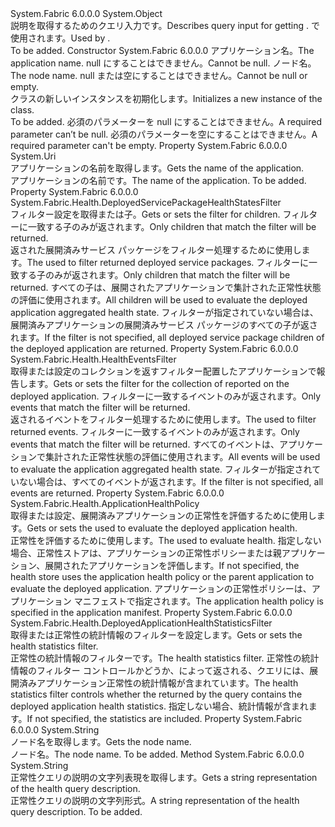 <Type Name="DeployedApplicationHealthQueryDescription" FullName="System.Fabric.Description.DeployedApplicationHealthQueryDescription">
  <TypeSignature Language="C#" Value="public sealed class DeployedApplicationHealthQueryDescription" />
  <TypeSignature Language="ILAsm" Value=".class public auto ansi sealed beforefieldinit DeployedApplicationHealthQueryDescription extends System.Object" />
  <TypeSignature Language="DocId" Value="T:System.Fabric.Description.DeployedApplicationHealthQueryDescription" />
  <TypeSignature Language="VB.NET" Value="Public NotInheritable Class DeployedApplicationHealthQueryDescription" />
  <TypeSignature Language="F#" Value="type DeployedApplicationHealthQueryDescription = class" />
  <AssemblyInfo>
    <AssemblyName>System.Fabric</AssemblyName>
    <AssemblyVersion>6.0.0.0</AssemblyVersion>
  </AssemblyInfo>
  <Base>
    <BaseTypeName>System.Object</BaseTypeName>
  </Base>
  <Interfaces />
  <Docs>
    <summary>
      <para><span data-ttu-id="8c170-101">説明を取得するためのクエリ入力<see cref="T:System.Fabric.Health.DeployedApplicationHealth" />です。</span><span class="sxs-lookup"><span data-stu-id="8c170-101">Describes query input for getting <see cref="T:System.Fabric.Health.DeployedApplicationHealth" />.</span></span> <span data-ttu-id="8c170-102"><see cref="M:System.Fabric.FabricClient.HealthClient.GetDeployedApplicationHealthAsync(System.Fabric.Description.DeployedApplicationHealthQueryDescription)" /> で使用されます。</span><span class="sxs-lookup"><span data-stu-id="8c170-102">Used by <see cref="M:System.Fabric.FabricClient.HealthClient.GetDeployedApplicationHealthAsync(System.Fabric.Description.DeployedApplicationHealthQueryDescription)" />.</span></span></para>
    </summary>
    <remarks>To be added.</remarks>
  </Docs>
  <Members>
    <Member MemberName=".ctor">
      <MemberSignature Language="C#" Value="public DeployedApplicationHealthQueryDescription (Uri applicationName, string nodeName);" />
      <MemberSignature Language="ILAsm" Value=".method public hidebysig specialname rtspecialname instance void .ctor(class System.Uri applicationName, string nodeName) cil managed" />
      <MemberSignature Language="DocId" Value="M:System.Fabric.Description.DeployedApplicationHealthQueryDescription.#ctor(System.Uri,System.String)" />
      <MemberSignature Language="VB.NET" Value="Public Sub New (applicationName As Uri, nodeName As String)" />
      <MemberSignature Language="F#" Value="new System.Fabric.Description.DeployedApplicationHealthQueryDescription : Uri * string -&gt; System.Fabric.Description.DeployedApplicationHealthQueryDescription" Usage="new System.Fabric.Description.DeployedApplicationHealthQueryDescription (applicationName, nodeName)" />
      <MemberType>Constructor</MemberType>
      <AssemblyInfo>
        <AssemblyName>System.Fabric</AssemblyName>
        <AssemblyVersion>6.0.0.0</AssemblyVersion>
      </AssemblyInfo>
      <Parameters>
        <Parameter Name="applicationName" Type="System.Uri" />
        <Parameter Name="nodeName" Type="System.String" />
      </Parameters>
      <Docs>
        <param name="applicationName">
          <para><span data-ttu-id="8c170-103">アプリケーション名。</span><span class="sxs-lookup"><span data-stu-id="8c170-103">The application name.</span></span> <span data-ttu-id="8c170-104">null にすることはできません。</span><span class="sxs-lookup"><span data-stu-id="8c170-104">Cannot be null.</span></span></para>
        </param>
        <param name="nodeName">
          <para><span data-ttu-id="8c170-105">ノード名。</span><span class="sxs-lookup"><span data-stu-id="8c170-105">The node name.</span></span> <span data-ttu-id="8c170-106">null または空にすることはできません。</span><span class="sxs-lookup"><span data-stu-id="8c170-106">Cannot be null or empty.</span></span></para>
        </param>
        <summary>
          <para><span data-ttu-id="8c170-107"><see cref="T:System.Fabric.Description.DeployedApplicationHealthQueryDescription" /> クラスの新しいインスタンスを初期化します。</span><span class="sxs-lookup"><span data-stu-id="8c170-107">Initializes a new instance of the <see cref="T:System.Fabric.Description.DeployedApplicationHealthQueryDescription" /> class.</span></span></para>
        </summary>
        <remarks>To be added.</remarks>
        <exception cref="T:System.ArgumentNullException">
          <para><span data-ttu-id="8c170-108">必須のパラメーターを null にすることはできません。</span><span class="sxs-lookup"><span data-stu-id="8c170-108">A required parameter can’t be null.</span></span></para>
        </exception>
        <exception cref="T:System.ArgumentException">
          <para><span data-ttu-id="8c170-109">必須のパラメーターを空にすることはできません。</span><span class="sxs-lookup"><span data-stu-id="8c170-109">A required parameter can't be empty.</span></span></para>
        </exception>
      </Docs>
    </Member>
    <Member MemberName="ApplicationName">
      <MemberSignature Language="C#" Value="public Uri ApplicationName { get; }" />
      <MemberSignature Language="ILAsm" Value=".property instance class System.Uri ApplicationName" />
      <MemberSignature Language="DocId" Value="P:System.Fabric.Description.DeployedApplicationHealthQueryDescription.ApplicationName" />
      <MemberSignature Language="VB.NET" Value="Public ReadOnly Property ApplicationName As Uri" />
      <MemberSignature Language="F#" Value="member this.ApplicationName : Uri" Usage="System.Fabric.Description.DeployedApplicationHealthQueryDescription.ApplicationName" />
      <MemberType>Property</MemberType>
      <AssemblyInfo>
        <AssemblyName>System.Fabric</AssemblyName>
        <AssemblyVersion>6.0.0.0</AssemblyVersion>
      </AssemblyInfo>
      <ReturnValue>
        <ReturnType>System.Uri</ReturnType>
      </ReturnValue>
      <Docs>
        <summary>
          <para><span data-ttu-id="8c170-110">アプリケーションの名前を取得します。</span><span class="sxs-lookup"><span data-stu-id="8c170-110">Gets the name of the application.</span></span></para>
        </summary>
        <value>
          <para><span data-ttu-id="8c170-111">アプリケーションの名前です。</span><span class="sxs-lookup"><span data-stu-id="8c170-111">The name of the application.</span></span></para>
        </value>
        <remarks>To be added.</remarks>
      </Docs>
    </Member>
    <Member MemberName="DeployedServicePackagesFilter">
      <MemberSignature Language="C#" Value="public System.Fabric.Health.DeployedServicePackageHealthStatesFilter DeployedServicePackagesFilter { get; set; }" />
      <MemberSignature Language="ILAsm" Value=".property instance class System.Fabric.Health.DeployedServicePackageHealthStatesFilter DeployedServicePackagesFilter" />
      <MemberSignature Language="DocId" Value="P:System.Fabric.Description.DeployedApplicationHealthQueryDescription.DeployedServicePackagesFilter" />
      <MemberSignature Language="VB.NET" Value="Public Property DeployedServicePackagesFilter As DeployedServicePackageHealthStatesFilter" />
      <MemberSignature Language="F#" Value="member this.DeployedServicePackagesFilter : System.Fabric.Health.DeployedServicePackageHealthStatesFilter with get, set" Usage="System.Fabric.Description.DeployedApplicationHealthQueryDescription.DeployedServicePackagesFilter" />
      <MemberType>Property</MemberType>
      <AssemblyInfo>
        <AssemblyName>System.Fabric</AssemblyName>
        <AssemblyVersion>6.0.0.0</AssemblyVersion>
      </AssemblyInfo>
      <ReturnValue>
        <ReturnType>System.Fabric.Health.DeployedServicePackageHealthStatesFilter</ReturnType>
      </ReturnValue>
      <Docs>
        <summary>
          <para><span data-ttu-id="8c170-112">フィルター設定を取得または<see cref="T:System.Fabric.Health.DeployedServicePackageHealthState" />子。</span><span class="sxs-lookup"><span data-stu-id="8c170-112">Gets or sets the filter for <see cref="T:System.Fabric.Health.DeployedServicePackageHealthState" /> children.</span></span> <span data-ttu-id="8c170-113">フィルターに一致する子のみが返されます。</span><span class="sxs-lookup"><span data-stu-id="8c170-113">Only children that match the filter will be returned.</span></span></para>
        </summary>
        <value>
          <para><span data-ttu-id="8c170-114"><see cref="T:System.Fabric.Health.DeployedServicePackageHealthStatesFilter" />返された展開済みサービス パッケージをフィルター処理するために使用します。</span><span class="sxs-lookup"><span data-stu-id="8c170-114">The <see cref="T:System.Fabric.Health.DeployedServicePackageHealthStatesFilter" /> used to filter returned deployed service packages.</span></span></para>
        </value>
        <remarks>
          <para> <span data-ttu-id="8c170-115">フィルターに一致する子のみが返されます。</span><span class="sxs-lookup"><span data-stu-id="8c170-115">Only children that match the filter will be returned.</span></span> <span data-ttu-id="8c170-116">すべての子は、展開されたアプリケーションで集計された正常性状態の評価に使用されます。</span><span class="sxs-lookup"><span data-stu-id="8c170-116">All children will be used to evaluate the deployed application aggregated health state.</span></span>
            <span data-ttu-id="8c170-117">フィルターが指定されていない場合は、展開済みアプリケーションの展開済みサービス パッケージのすべての子が返されます。</span><span class="sxs-lookup"><span data-stu-id="8c170-117">If the filter is not specified, all deployed service package children of the deployed application are returned.</span></span></para>
        </remarks>
      </Docs>
    </Member>
    <Member MemberName="EventsFilter">
      <MemberSignature Language="C#" Value="public System.Fabric.Health.HealthEventsFilter EventsFilter { get; set; }" />
      <MemberSignature Language="ILAsm" Value=".property instance class System.Fabric.Health.HealthEventsFilter EventsFilter" />
      <MemberSignature Language="DocId" Value="P:System.Fabric.Description.DeployedApplicationHealthQueryDescription.EventsFilter" />
      <MemberSignature Language="VB.NET" Value="Public Property EventsFilter As HealthEventsFilter" />
      <MemberSignature Language="F#" Value="member this.EventsFilter : System.Fabric.Health.HealthEventsFilter with get, set" Usage="System.Fabric.Description.DeployedApplicationHealthQueryDescription.EventsFilter" />
      <MemberType>Property</MemberType>
      <AssemblyInfo>
        <AssemblyName>System.Fabric</AssemblyName>
        <AssemblyVersion>6.0.0.0</AssemblyVersion>
      </AssemblyInfo>
      <ReturnValue>
        <ReturnType>System.Fabric.Health.HealthEventsFilter</ReturnType>
      </ReturnValue>
      <Docs>
        <summary>
          <para><span data-ttu-id="8c170-118">取得または設定のコレクションを返すフィルター<see cref="T:System.Fabric.Health.HealthEvent" />配置したアプリケーションで報告します。</span><span class="sxs-lookup"><span data-stu-id="8c170-118">Gets or sets the filter for the collection of <see cref="T:System.Fabric.Health.HealthEvent" /> reported on the deployed application.</span></span> <span data-ttu-id="8c170-119">フィルターに一致するイベントのみが返されます。</span><span class="sxs-lookup"><span data-stu-id="8c170-119">Only events that match the filter will be returned.</span></span></para>
        </summary>
        <value>
          <para><span data-ttu-id="8c170-120"><see cref="T:System.Fabric.Health.HealthEventsFilter" />返されるイベントをフィルター処理するために使用します。</span><span class="sxs-lookup"><span data-stu-id="8c170-120">The <see cref="T:System.Fabric.Health.HealthEventsFilter" /> used to filter returned events.</span></span></para>
        </value>
        <remarks>
          <para> <span data-ttu-id="8c170-121">フィルターに一致するイベントのみが返されます。</span><span class="sxs-lookup"><span data-stu-id="8c170-121">Only events that match the filter will be returned.</span></span> <span data-ttu-id="8c170-122">すべてのイベントは、アプリケーションで集計された正常性状態の評価に使用されます。</span><span class="sxs-lookup"><span data-stu-id="8c170-122">All events will be used to evaluate the application aggregated health state.</span></span>
            <span data-ttu-id="8c170-123">フィルターが指定されていない場合は、すべてのイベントが返されます。</span><span class="sxs-lookup"><span data-stu-id="8c170-123">If the filter is not specified, all events are returned.</span></span></para>
        </remarks>
      </Docs>
    </Member>
    <Member MemberName="HealthPolicy">
      <MemberSignature Language="C#" Value="public System.Fabric.Health.ApplicationHealthPolicy HealthPolicy { get; set; }" />
      <MemberSignature Language="ILAsm" Value=".property instance class System.Fabric.Health.ApplicationHealthPolicy HealthPolicy" />
      <MemberSignature Language="DocId" Value="P:System.Fabric.Description.DeployedApplicationHealthQueryDescription.HealthPolicy" />
      <MemberSignature Language="VB.NET" Value="Public Property HealthPolicy As ApplicationHealthPolicy" />
      <MemberSignature Language="F#" Value="member this.HealthPolicy : System.Fabric.Health.ApplicationHealthPolicy with get, set" Usage="System.Fabric.Description.DeployedApplicationHealthQueryDescription.HealthPolicy" />
      <MemberType>Property</MemberType>
      <AssemblyInfo>
        <AssemblyName>System.Fabric</AssemblyName>
        <AssemblyVersion>6.0.0.0</AssemblyVersion>
      </AssemblyInfo>
      <ReturnValue>
        <ReturnType>System.Fabric.Health.ApplicationHealthPolicy</ReturnType>
      </ReturnValue>
      <Docs>
        <summary>
          <para><span data-ttu-id="8c170-124">取得または設定、<see cref="T:System.Fabric.Health.ApplicationHealthPolicy" />展開済みアプリケーションの正常性を評価するために使用します。</span><span class="sxs-lookup"><span data-stu-id="8c170-124">Gets or sets the <see cref="T:System.Fabric.Health.ApplicationHealthPolicy" /> used to evaluate the deployed application health.</span></span></para>
        </summary>
        <value>
          <para><span data-ttu-id="8c170-125"><see cref="T:System.Fabric.Health.ApplicationHealthPolicy" />正常性を評価するために使用します。</span><span class="sxs-lookup"><span data-stu-id="8c170-125">The <see cref="T:System.Fabric.Health.ApplicationHealthPolicy" /> used to evaluate health.</span></span></para>
        </value>
        <remarks><span data-ttu-id="8c170-126">指定しない場合、正常性ストアは、アプリケーションの正常性ポリシーまたは親アプリケーション、展開されたアプリケーションを評価します。</span><span class="sxs-lookup"><span data-stu-id="8c170-126">If not specified, the health store uses the application health policy or the parent application to evaluate the deployed application.</span></span>
            <span data-ttu-id="8c170-127">アプリケーションの正常性ポリシーは、アプリケーション マニフェストで指定されます。</span><span class="sxs-lookup"><span data-stu-id="8c170-127">The application health policy is specified in the application manifest.</span></span>
            </remarks>
      </Docs>
    </Member>
    <Member MemberName="HealthStatisticsFilter">
      <MemberSignature Language="C#" Value="public System.Fabric.Health.DeployedApplicationHealthStatisticsFilter HealthStatisticsFilter { get; set; }" />
      <MemberSignature Language="ILAsm" Value=".property instance class System.Fabric.Health.DeployedApplicationHealthStatisticsFilter HealthStatisticsFilter" />
      <MemberSignature Language="DocId" Value="P:System.Fabric.Description.DeployedApplicationHealthQueryDescription.HealthStatisticsFilter" />
      <MemberSignature Language="VB.NET" Value="Public Property HealthStatisticsFilter As DeployedApplicationHealthStatisticsFilter" />
      <MemberSignature Language="F#" Value="member this.HealthStatisticsFilter : System.Fabric.Health.DeployedApplicationHealthStatisticsFilter with get, set" Usage="System.Fabric.Description.DeployedApplicationHealthQueryDescription.HealthStatisticsFilter" />
      <MemberType>Property</MemberType>
      <AssemblyInfo>
        <AssemblyName>System.Fabric</AssemblyName>
        <AssemblyVersion>6.0.0.0</AssemblyVersion>
      </AssemblyInfo>
      <ReturnValue>
        <ReturnType>System.Fabric.Health.DeployedApplicationHealthStatisticsFilter</ReturnType>
      </ReturnValue>
      <Docs>
        <summary>
            <span data-ttu-id="8c170-128">取得または正常性の統計情報のフィルターを設定します。</span><span class="sxs-lookup"><span data-stu-id="8c170-128">Gets or sets the health statistics filter.</span></span>
            </summary>
        <value><span data-ttu-id="8c170-129">正常性の統計情報のフィルターです。</span><span class="sxs-lookup"><span data-stu-id="8c170-129">The health statistics filter.</span></span></value>
        <remarks>
          <para>
            <span data-ttu-id="8c170-130">正常性の統計情報のフィルター コントロールかどうか、<see cref="T:System.Fabric.Health.DeployedApplicationHealth" />によって返される、クエリには、展開済みアプリケーション正常性の統計情報が含まれています。</span><span class="sxs-lookup"><span data-stu-id="8c170-130">The health statistics filter controls whether the <see cref="T:System.Fabric.Health.DeployedApplicationHealth" /> returned by the query contains the deployed application health statistics.</span></span> <span data-ttu-id="8c170-131">指定しない場合、統計情報が含まれます。</span><span class="sxs-lookup"><span data-stu-id="8c170-131">If not specified, the statistics are included.</span></span>
            </para>
        </remarks>
      </Docs>
    </Member>
    <Member MemberName="NodeName">
      <MemberSignature Language="C#" Value="public string NodeName { get; }" />
      <MemberSignature Language="ILAsm" Value=".property instance string NodeName" />
      <MemberSignature Language="DocId" Value="P:System.Fabric.Description.DeployedApplicationHealthQueryDescription.NodeName" />
      <MemberSignature Language="VB.NET" Value="Public ReadOnly Property NodeName As String" />
      <MemberSignature Language="F#" Value="member this.NodeName : string" Usage="System.Fabric.Description.DeployedApplicationHealthQueryDescription.NodeName" />
      <MemberType>Property</MemberType>
      <AssemblyInfo>
        <AssemblyName>System.Fabric</AssemblyName>
        <AssemblyVersion>6.0.0.0</AssemblyVersion>
      </AssemblyInfo>
      <ReturnValue>
        <ReturnType>System.String</ReturnType>
      </ReturnValue>
      <Docs>
        <summary>
          <para><span data-ttu-id="8c170-132">ノード名を取得します。</span><span class="sxs-lookup"><span data-stu-id="8c170-132">Gets the node name.</span></span></para>
        </summary>
        <value>
          <para><span data-ttu-id="8c170-133">ノード名。</span><span class="sxs-lookup"><span data-stu-id="8c170-133">The node name.</span></span></para>
        </value>
        <remarks>To be added.</remarks>
      </Docs>
    </Member>
    <Member MemberName="ToString">
      <MemberSignature Language="C#" Value="public override string ToString ();" />
      <MemberSignature Language="ILAsm" Value=".method public hidebysig virtual instance string ToString() cil managed" />
      <MemberSignature Language="DocId" Value="M:System.Fabric.Description.DeployedApplicationHealthQueryDescription.ToString" />
      <MemberSignature Language="VB.NET" Value="Public Overrides Function ToString () As String" />
      <MemberSignature Language="F#" Value="override this.ToString : unit -&gt; string" Usage="deployedApplicationHealthQueryDescription.ToString " />
      <MemberType>Method</MemberType>
      <AssemblyInfo>
        <AssemblyName>System.Fabric</AssemblyName>
        <AssemblyVersion>6.0.0.0</AssemblyVersion>
      </AssemblyInfo>
      <ReturnValue>
        <ReturnType>System.String</ReturnType>
      </ReturnValue>
      <Parameters />
      <Docs>
        <summary>
            <span data-ttu-id="8c170-134">正常性クエリの説明の文字列表現を取得します。</span><span class="sxs-lookup"><span data-stu-id="8c170-134">Gets a string representation of the health query description.</span></span>
            </summary>
        <returns><span data-ttu-id="8c170-135">正常性クエリの説明の文字列形式。</span><span class="sxs-lookup"><span data-stu-id="8c170-135">A string representation of the health query description.</span></span></returns>
        <remarks>To be added.</remarks>
      </Docs>
    </Member>
  </Members>
</Type>